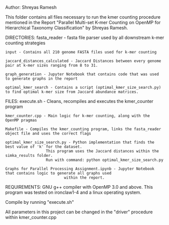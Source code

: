 Author: Shreyas Ramesh

This folder contains all files necessary to run the kmer counting procedure mentioned in the Report "Parallel Multi-set K-mer Counting on OpenMP for Hierarchical Taxonomy Classification" by Shreyas Ramesh.


DIRECTORIES:
	fasta_reader - fasta file parser used by all downstream k-mer counting strategies

	input - Contains all 210 genome FASTA files used for k-mer counting

	jaccard_distances_calculated - Jaccard Distances between every genome pair at k-mer sizes ranging from 8 to 31.

	graph_generation - Jupyter Notebook that contains code that was used to generate graphs in the report
	
	optimal_kmer_search - Contains a script (optimal_kmer_size_search.py) to find optimal k-mer size from Jaccard abundance matrices.



FILES:
	execute.sh - Cleans, recompiles and executes the kmer_counter program

	kmer_counter.cpp - Main logic for k-mer counting, along with the OpenMP pragmas

	Makefile - Compiles the kmer_counting program, links the fasta_reader object file and uses the correct flags

	optimal_kmer_size_search.py - Python implementation that finds the best value of 'k' for the dataset.
				      This program uses the Jaccard distances within the simka_results folder.
				      Run with command: python optimal_kmer_size_search.py

	Graphs for Parallel Processing Assignment.ipynb - Jupyter Notebook that contains logic to generate all graphs used
							  within the report.


REQUIREMENTS: GNU g++ compiler with OpenMP 3.0 and above.
	      This program was tested on ironclaw1-4 and a linux operating system.


Compile by running "execute.sh"


All parameters in this project can be changed in the "driver" procedure within kmer_counter.cpp


